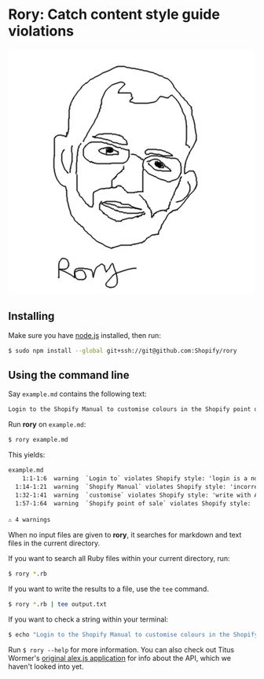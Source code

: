 # Rory: Catch content style guide violations

![Rory logo](rorylogo.png)

## Installing

Make sure you have [node.js](https://nodejs.org/en/download/) installed, then run:

```sh
$ sudo npm install --global git+ssh://git@github.com:Shopify/rory
```

## Using the command line

Say `example.md` contains the following text:

```md
Login to the Shopify Manual to customise colours in the Shopify point of sale application. 
```

Run **rory** on `example.md`:

```sh
$ rory example.md
```

This yields:

```txt
example.md
    1:1-1:6  warning  `Login to` violates Shopify style: 'login is a noun, not a verb.' Use `Log into`.              login-to
  1:14-1:21  warning  `Shopify Manual` violates Shopify style: 'incorrect branded name.' Use `Shopify Help Center`.  help-centre
  1:32-1:41  warning  `customise` violates Shopify style: 'write with American spelling.' Use `customize`.           customise
  1:57-1:64  warning  `Shopify point of sale` violates Shopify style: 'incorrect branded name.' Use `Shopify POS`.   Shopify-point of sale

⚠ 4 warnings
```

When no input files are given to **rory**, it searches for markdown and text files in the current directory.

If you want to search all Ruby files within your current directory, run:

```sh
$ rory *.rb
```
If you want to write the results to a file, use the `tee` command.

```sh
$ rory *.rb | tee output.txt
```

If you want to check a string within your terminal:

```sh
$ echo "Login to the Shopify Manual to customise colours in the Shopify point of sale application." | rory
```

Run `$ rory --help` for more information. You can also check out Titus Wormer's [original alex.js application](https://github.com/wooorm/alex) for info about the API, which we haven't looked into yet.


